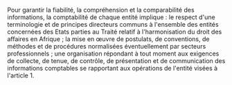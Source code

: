 Pour garantir la fiabilité, la compréhension et la comparabilité des informations, la comptabilité de chaque entité
implique :
le respect d'une terminologie et de principes directeurs communs à l'ensemble des entités concernées des
Etats parties au Traité relatif à l'harmonisation du droit des affaires en Afrique ;
la mise en œuvre de postulats, de conventions, de méthodes et de procédures normalisées éventuellement
par secteurs professionnels ;
une organisation répondant à tout moment aux exigences de collecte, de tenue, de contrôle, de
présentation et de communication des informations comptables se rapportant aux opérations de l'entité
visées à l'article 1.